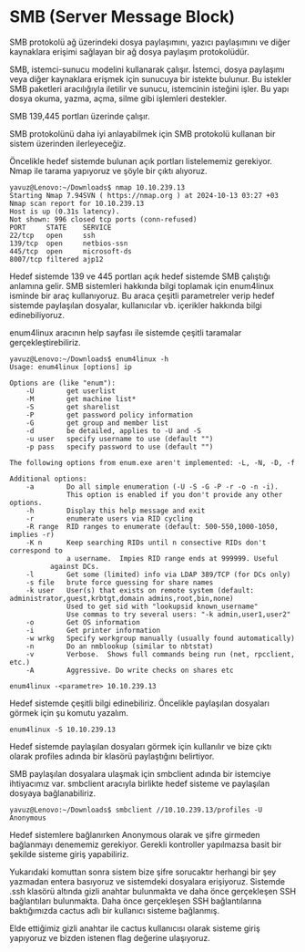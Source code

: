 # SMB (Server Message Block)

SMB protokolü ağ üzerindeki dosya paylaşımını, yazıcı paylaşımını ve diğer kaynaklara erişimi sağlayan bir ağ dosya paylaşım protokolüdür.&#x20;

SMB, istemci-sunucu modelini kullanarak çalışır. İstemci, dosya paylaşımı veya diğer kaynaklara erişmek için sunucuya bir istekte bulunur. Bu istekler SMB paketleri aracılığıyla iletilir ve sunucu, istemcinin isteğini işler. Bu yapı dosya okuma, yazma, açma, silme gibi işlemleri destekler.

SMB 139,445 portları üzerinde çalışır.

SMB protokolünü daha iyi anlayabilmek için SMB protokolü kullanan bir sistem üzerinden ilerleyeceğiz.

Öncelikle hedef sistemde bulunan açık portları listelememiz gerekiyor.  Nmap ile tarama yapıyoruz ve şöyle bir çıktı alıyoruz.

```
yavuz@Lenovo:~/Downloads$ nmap 10.10.239.13
Starting Nmap 7.94SVN ( https://nmap.org ) at 2024-10-13 03:27 +03
Nmap scan report for 10.10.239.13
Host is up (0.31s latency).
Not shown: 996 closed tcp ports (conn-refused)
PORT     STATE    SERVICE
22/tcp   open     ssh
139/tcp  open     netbios-ssn
445/tcp  open     microsoft-ds
8007/tcp filtered ajp12
```

Hedef sistemde 139 ve 445 portları açık hedef sistemde SMB çalıştığı anlamına gelir. SMB sistemleri hakkında bilgi toplamak için enum4linux isminde bir araç kullanıyoruz. Bu araca çeşitli parametreler verip hedef sistemde paylaşılan dosyalar, kullanıcılar vb. içerikler hakkında bilgi edinebiliyoruz.

enum4linux aracının help sayfası ile sistemde çeşitli taramalar gerçekleştirebiliriz.

```
yavuz@Lenovo:~/Downloads$ enum4linux -h
Usage: enum4linux [options] ip

Options are (like "enum"):
    -U        get userlist
    -M        get machine list*
    -S        get sharelist
    -P        get password policy information
    -G        get group and member list
    -d        be detailed, applies to -U and -S
    -u user   specify username to use (default "")  
    -p pass   specify password to use (default "")   

The following options from enum.exe aren't implemented: -L, -N, -D, -f

Additional options:
    -a        Do all simple enumeration (-U -S -G -P -r -o -n -i).
              This option is enabled if you don't provide any other options.
    -h        Display this help message and exit
    -r        enumerate users via RID cycling
    -R range  RID ranges to enumerate (default: 500-550,1000-1050, implies -r)
    -K n      Keep searching RIDs until n consective RIDs don't correspond to
              a username.  Impies RID range ends at 999999. Useful 
	      against DCs.
    -l        Get some (limited) info via LDAP 389/TCP (for DCs only)
    -s file   brute force guessing for share names
    -k user   User(s) that exists on remote system (default: administrator,guest,krbtgt,domain admins,root,bin,none)
              Used to get sid with "lookupsid known_username"
    	      Use commas to try several users: "-k admin,user1,user2"
    -o        Get OS information
    -i        Get printer information
    -w wrkg   Specify workgroup manually (usually found automatically)
    -n        Do an nmblookup (similar to nbtstat)
    -v        Verbose.  Shows full commands being run (net, rpcclient, etc.)
    -A        Aggressive. Do write checks on shares etc
```

```
enum4linux -<parametre> 10.10.239.13
```

Hedef sistemde çeşitli bilgi edinebiliriz. Öncelikle paylaşılan dosyaları görmek için şu komutu yazalım.

```
enum4linux -S 10.10.239.13
```

Hedef sistemde paylaşılan dosyaları görmek için kullanılır ve bize çıktı olarak profiles adında bir klasörü paylaştığını belirtiyor.

SMB paylaşılan dosyalara ulaşmak için smbclient adında bir istemciye ihtiyacımız var. smbclient aracıyla birlikte hedef sisteme ve paylaşılan dosyaya bağlanabiliriz.&#x20;

```
yavuz@Lenovo:~/Downloads$ smbclient //10.10.239.13/profiles -U Anonymous
```

Hedef sistemlere bağlanırken Anonymous olarak ve şifre girmeden bağlanmayı denememiz gerekiyor. Gerekli kontroller yapılmazsa basit bir şekilde sisteme giriş yapabiliriz.

Yukarıdaki komuttan sonra sistem bize şifre sorucaktır herhangi bir şey yazmadan entera basıyoruz ve sistemdeki dosyalara erişiyoruz. Sistemde .ssh klasörü altında gizli anahtar bulunmakta ve daha önce gerçekleşen SSH bağlantıları bulunmakta. Daha önce gerçekleşen SSH bağlantılarına baktığımızda cactus adlı bir kullanıcı sisteme bağlanmış.&#x20;

Elde ettiğimiz gizli anahtar ile cactus kullanıcısı olarak sisteme giriş yapıyoruz ve bizden istenen flag değerine ulaşıyoruz.
